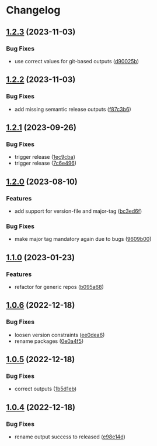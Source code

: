 # Changelog

## [1.2.3](https://github.com/cihelper/action-semanticrelease-generic/compare/v1.2.2...v1.2.3) (2023-11-03)


### Bug Fixes

* use correct values for git-based outputs ([d90025b](https://github.com/cihelper/action-semanticrelease-generic/commit/d90025b045f58bb18852fec682ba0fea08ace009))

## [1.2.2](https://github.com/cihelper/action-semanticrelease-generic/compare/v1.2.1...v1.2.2) (2023-11-03)


### Bug Fixes

* add missing semantic release outputs ([f87c3b6](https://github.com/cihelper/action-semanticrelease-generic/commit/f87c3b633cd2cfc4edabfda3946fe176c5c2d292))

## [1.2.1](https://github.com/cihelper/action-semanticrelease-generic/compare/v1.2.0...v1.2.1) (2023-09-26)


### Bug Fixes

* trigger release ([1ec9cba](https://github.com/cihelper/action-semanticrelease-generic/commit/1ec9cba6ab6a6ad906a2c98555da6a0c487494cc))
* trigger release ([7c6e496](https://github.com/cihelper/action-semanticrelease-generic/commit/7c6e496e67b136e46c019e322005edf9d8d637d0))

## [1.2.0](https://github.com/cihelper/action-semanticrelease-generic/compare/v1.1.0...v1.2.0) (2023-08-10)


### Features

* add support for version-file and major-tag ([bc3ed6f](https://github.com/cihelper/action-semanticrelease-generic/commit/bc3ed6fdf4d60e4fc692b6024e6f5e46628640c8))


### Bug Fixes

* make major tag mandatory again due to bugs ([9609b00](https://github.com/cihelper/action-semanticrelease-generic/commit/9609b00d9d4209f6d504d3b8cfd1c0e70cb6f0ca))

## [1.1.0](https://github.com/cihelper/action-semanticrelease-generic/compare/v1.0.6...v1.1.0) (2023-01-23)


### Features

* refactor for generic repos ([b095a68](https://github.com/cihelper/action-semanticrelease-generic/commit/b095a682fe6daf0ba191a380b9b1af1fa7379136))

## [1.0.6](https://github.com/cihelper/action-semanticrelease-githubaction/compare/v1.0.5...v1.0.6) (2022-12-18)


### Bug Fixes

* loosen version constraints ([ee0dea6](https://github.com/cihelper/action-semanticrelease-githubaction/commit/ee0dea6dc2cc2ef1caa7a3594b1f3e2debdf10a3))
* rename packages ([0e0a4f5](https://github.com/cihelper/action-semanticrelease-githubaction/commit/0e0a4f5b456a7b5a0f5709b5697e783aeeb1d5cd))

## [1.0.5](https://github.com/cihelper/action-semanticrelease-githubaction/compare/v1.0.4...v1.0.5) (2022-12-18)


### Bug Fixes

* correct outputs ([1b5d1eb](https://github.com/cihelper/action-semanticrelease-githubaction/commit/1b5d1eb6ac8f6771c7e644cded81ba4f7e5919ab))

## [1.0.4](https://github.com/cihelper/action-semanticrelease-githubaction/compare/v1.0.3...v1.0.4) (2022-12-18)


### Bug Fixes

* rename output success to released ([e98e14d](https://github.com/cihelper/action-semanticrelease-githubaction/commit/e98e14db8db04ba9fc15f6527bb60a2f14c3d6fa))
